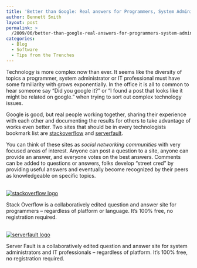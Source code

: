 ```yaml
---
title: 'Better than Google: Real answers for Programmers, System Administrators and IT Professionals'
author: Bennett Smith
layout: post
permalink: >
  /2009/06/better-than-google-real-answers-for-programmers-system-administrators-and-it-professionals/
categories:
  - Blog
  - Software
  - Tips from the Trenches
---
```

Technology is more complex now than ever. It seems like the diversity of topics a programmer, system administrator or IT professional must have some familiarity with grows exponentially. In the office it is all to common to hear someone say “Did you google it?” or “I found a post that looks like it might be related on google.” when trying to sort out complex technology issues.

Google is good, but real people working together, sharing their experience with each other and documenting the results for others to take advantage of works even better. Two sites that should be in every technologists bookmark list are [stackoverflow][1] and [serverfault][2].

You can think of these sites as *social networking communities* with very focused areas of interest. Anyone can post a question to a site, anyone can provide an answer, and everyone votes on the best answers. Comments can be added to questions or answers, folks develop “street cred” by providing useful answers and eventually become recognized by their peers as knowledgeable on specific topics.

<div style="text-align-left;">
  <a href="http://www.stackoverflow.com"><br /> <img src="http://wp-media.s3.amazonaws.com/logos/stackoverflow_logo.png" alt="stackoverflow logo" border="0" /><br /> </a>
</div>

Stack Overflow is a collaboratively edited question and answer site for  
programmers – regardless of platform or language. It’s 100% free, no  
registration required.

<div style="text-align-left;">
  <a href="http://www.serverfault.com"><br /> <img src="http://wp-media.s3.amazonaws.com/logos/serverfault_logo.png" alt="serverfault logo" border="0" /><br /> </a>
</div>

Server Fault is a collaboratively edited question and answer site for system  
administrators and IT professionals – regardless of platform. It’s 100% free,  
no registration required.


 [1]: http://www.stackoverflow.com
 [2]: http://www.serverfault.com
